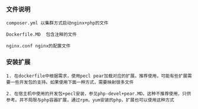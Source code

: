 ### 文件说明
    
    composer.yml 以集群方式启动nginx+php的文件
    
    Dockerfile.MD  包含注释的文件
     
    nginx.conf nginx的配置文件
     
### 安装扩展

    1. 在dockerfile中根据需求，使用pecl pear加载对应的扩展。推荐使用，可能有些扩展需要一些开发包的支持。如果使用下面一种方式，需要映射很多文件
     
    2. 在宿主机中使用的开发包+pecl安装，参见php-devel+pear.MD。这种不推荐使用，只供参考。并不局限与php容器扩展，通过rpm，yum安装的php，扩展也可以使用这种方式